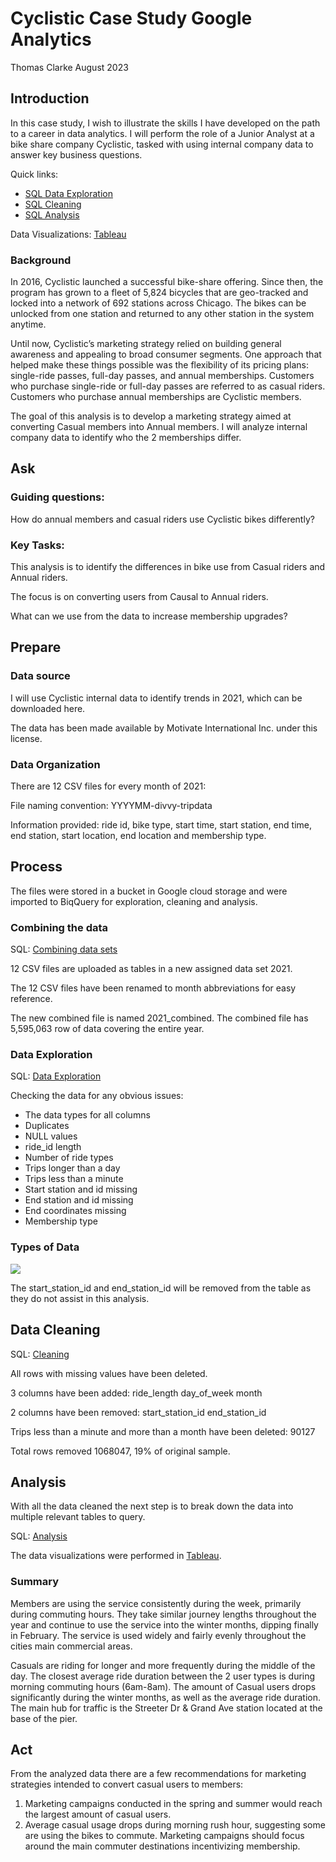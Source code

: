 <h1> Cyclistic Case Study Google Analytics </h1>

Thomas Clarke
August 2023

<h2>Introduction</h2>

In this case study, I wish to illustrate the skills I have developed on the path to a career in data analytics. I will perform the role of a Junior Analyst at a bike share company Cyclistic, tasked with using internal company data to answer key business questions.

Quick links:
- [SQL Data Exploration
  ](https://github.com/tomreason25/Data_analytics_case_study_Cyclistic/blob/main/Cyclistic_data_exploration.sql)
- [SQL Cleaning
](https://github.com/tomreason25/Data_analytics_case_study_Cyclistic/blob/main/Cyclistic_data_cleaning.sql)
- [SQL Analysis
](https://github.com/tomreason25/Data_analytics_case_study_Cyclistic/blob/main/Cyclistic_data_analysis.sql)


Data Visualizations: [Tableau](https://public.tableau.com/views/CyclisticCaseStudy_16933308328560/TotalTripDashboard?:language=en-US&:display_count=n&:origin=viz_share_link)

<h3>Background</h3>

In 2016, Cyclistic launched a successful bike-share offering. Since then, the program has grown to a fleet of 5,824 bicycles that are geo-tracked and locked into a network of 692 stations across Chicago. The bikes can be unlocked from one station and returned to any other station in the system anytime.

Until now, Cyclistic’s marketing strategy relied on building general awareness and appealing to broad consumer segments. One approach that helped make these things possible was the flexibility of its pricing plans: single-ride passes, full-day passes, and annual memberships. Customers who purchase single-ride or full-day passes are referred to as casual riders. Customers who purchase annual memberships are Cyclistic members.

The goal of this analysis is to develop a marketing strategy aimed at converting Casual members into Annual members. I will analyze internal company data to identify who the 2 memberships differ.



<h2>Ask</h2>

<h3>Guiding questions:</h3>

How do annual members and casual riders use Cyclistic bikes differently?

<h3>Key Tasks:</h3>

This analysis is to identify the differences in bike use from Casual riders and Annual riders.

The focus is on converting users from Causal to Annual riders. 

What can we use from the data to increase membership upgrades?

<h2>Prepare</h2>

<h3>Data source</h3>

I will use Cyclistic internal data to identify trends in 2021, which can be downloaded here. 

The data has been made available by Motivate International Inc. under this license.

<h3>Data Organization</h3>

There are 12 CSV files for every month of 2021:

File naming convention: YYYYMM-divvy-tripdata

Information provided: ride id, bike type, start time, start station, end time, end station, start location, end location and membership type.



<h2>Process</h2>

The files were stored in a bucket in Google cloud storage and were imported to BiqQuery for exploration, cleaning and analysis.

<h3>Combining the data</h3>

SQL: [Combining data sets](https://github.com/tomreason25/Data_analytics_case_study_Cyclistic/blob/main/Cyclistic_combining_data.sql)

12 CSV files are uploaded as tables in a new assigned data set 2021.

The 12 CSV files have been renamed to month abbreviations for easy reference.

The new combined file is named 2021_combined. The combined file has 5,595,063 row of data covering the entire year.

<h3>Data Exploration</h3>

SQL: [Data Exploration
  ](https://github.com/tomreason25/Data_analytics_case_study_Cyclistic/blob/main/Cyclistic_data_exploration.sql)

Checking the data for any obvious issues:

- The data types for all columns
- Duplicates
- NULL values
- ride_id length
- Number of ride types
- Trips longer than a day
- Trips less than a minute
- Start station and id missing
- End station and id missing
- End coordinates missing
- Membership type

<h3>Types of Data</h3> 


<img src="https://drive.google.com/file/d/1mrKUGr-pVWJHK6EHT9hAu90PQcT3A">











The start_station_id and end_station_id will be removed from the table as they do not assist in this analysis.


<h2>Data Cleaning</h2>

SQL: [Cleaning
](https://github.com/tomreason25/Data_analytics_case_study_Cyclistic/blob/main/Cyclistic_data_cleaning.sql)

All rows with missing values have been deleted.

3 columns have been added:
ride_length
day_of_week
month

2 columns have been removed:
start_station_id
end_station_id


Trips less than a minute and more than a month have been deleted: 90127

Total rows removed 1068047, 19% of original sample.

<h2>Analysis</h2>

With all the data cleaned the next step is to break down the data into multiple relevant tables to query.

SQL: [Analysis
](https://github.com/tomreason25/Data_analytics_case_study_Cyclistic/blob/main/Cyclistic_data_analysis.sql)

The data visualizations were performed in [Tableau](https://public.tableau.com/views/CyclisticCaseStudy_16933308328560/TotalTripDashboard?:language=en-US&:display_count=n&:origin=viz_share_link).



<h3>Summary</h3>

Members are using the service consistently during the week, primarily during commuting hours. They take similar journey lengths throughout the year and continue to use the service into the winter months, dipping finally in February. The service is used widely and fairly evenly throughout the cities main commercial areas.

Casuals are riding for longer and more frequently during the middle of the day. The closest average ride duration between the 2 user types is during morning commuting hours (6am-8am). The amount of Casual users drops significantly during the winter months, as well as the average ride duration. The main hub for traffic is the Streeter Dr & Grand Ave station located at the base of the pier.







<h2>Act</h2>

From the analyzed data there are a few recommendations for marketing strategies intended to convert casual users to members:

1. Marketing campaigns conducted in the spring and summer would reach the largest amount of casual users.
2. Average casual usage drops during morning rush hour, suggesting some are using the bikes to commute. Marketing campaigns should focus around the main commuter destinations incentivizing membership.




